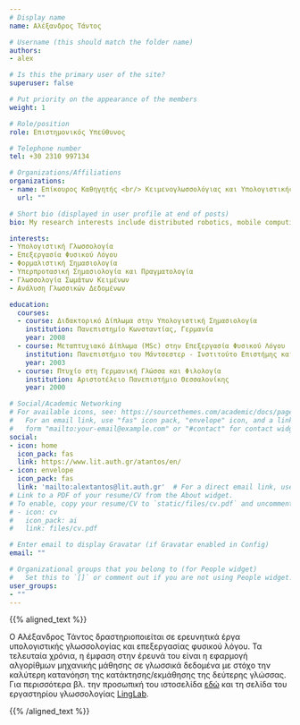 ```yaml
---
# Display name
name: Αλέξανδρος Τάντος

# Username (this should match the folder name)
authors:
- alex

# Is this the primary user of the site?
superuser: false

# Put priority on the appearance of the members
weight: 1

# Role/position
role: Επιστημονικός Υπεύθυνος

# Telephone number
tel: +30 2310 997134

# Organizations/Affiliations
organizations:
- name: Επίκουρος Καθηγητής <br/> Κειμενογλωσσολόγιας και Υπολογιστικής Γλωσσολογίας
  url: ""

# Short bio (displayed in user profile at end of posts)
bio: My research interests include distributed robotics, mobile computing and programmable matter.

interests:
- Υπολογιστική Γλωσσολογία
- Επεξεργασία Φυσικού Λόγου
- Φορμαλιστική Σημασιολογία
- Υπερπροτασική Σημασιολογία και Πραγματολογία
- Γλωσσολογία Σωμάτων Κειμένων
- Ανάλυση Γλωσσικών Δεδομένων

education:
  courses:
  - course: Διδακτορικό Δίπλωμα στην Υπολογιστική Σημασιολογία
    institution: Πανεπιστημίο Κωνσταντίας, Γερμανία
    year: 2008
  - course: Μεταπτυχιακό Δίπλωμα (MSc) στην Επεξεργασία Φυσικού Λόγου
    institution: Πανεπιστήμιο του Μάντσεστερ - Ινστιτούτο Επιστήμης και Τεχνολογίας (University of Manchester - Institute of Science and Technology), Ηνωμένο Βασίλειο
    year: 2003
  - course: Πτυχίο στη Γερμανική Γλώσσα και Φιλολογία
    institution: Αριστοτέλειο Πανεπιστήμιο Θεσσαλονίκης
    year: 2000

# Social/Academic Networking
# For available icons, see: https://sourcethemes.com/academic/docs/page-builder/#icons
#   For an email link, use "fas" icon pack, "envelope" icon, and a link in the
#   form "mailto:your-email@example.com" or "#contact" for contact widget.
social:
- icon: home
  icon_pack: fas
  link: https://www.lit.auth.gr/atantos/en/
- icon: envelope
  icon_pack: fas
  link: 'mailto:alextantos@lit.auth.gr'  # For a direct email link, use "mailto:test@example.org".
# Link to a PDF of your resume/CV from the About widget.
# To enable, copy your resume/CV to `static/files/cv.pdf` and uncomment the lines below.
# - icon: cv
#   icon_pack: ai
#   link: files/cv.pdf

# Enter email to display Gravatar (if Gravatar enabled in Config)
email: ""

# Organizational groups that you belong to (for People widget)
#   Set this to `[]` or comment out if you are not using People widget.
user_groups:
- ""
---
```


{{% aligned_text %}}

Ο Αλέξανδρος Τάντος δραστηριοποιείται σε ερευνητικά έργα υπολογιστικής γλωσσολογίας και επεξεργασίας φυσικού λόγου. Τα τελευταία χρόνια, η έμφαση στην έρευνά του είναι η εφαρμογή αλγορίθμων μηχανικής μάθησης σε γλωσσικά δεδομένα με στόχο την καλύτερη κατανόηση της κατάκτησης/εκμάθησης της δεύτερης γλώσσας. Για περισσότερα βλ. την προσωπική του ιστοσελίδα [εδώ](http://www.lit.auth.gr/atantos/index.html) και τη σελίδα του εργαστηρίου γλωσσολογίας [LingLab](http://ling-lab.lit.auth.gr).

<!-- <iframe width="550" height="400" src="https://prezi.com/view/0LAfNC3YLR75vUq7kpZQ/embed" webkitallowfullscreen="1" mozallowfullscreen="1" allowfullscreen="1"></iframe>
 -->


{{% /aligned_text %}}
